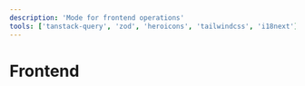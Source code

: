 ```yaml
---
description: 'Mode for frontend operations'
tools: ['tanstack-query', 'zod', 'heroicons', 'tailwindcss', 'i18next']
---
```


# Frontend

